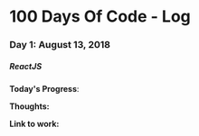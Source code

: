 # 100 Days Of Code - Log

### Day 1: August 13, 2018
##### ReactJS

**Today's Progress**:

**Thoughts:** 

**Link to work:**

